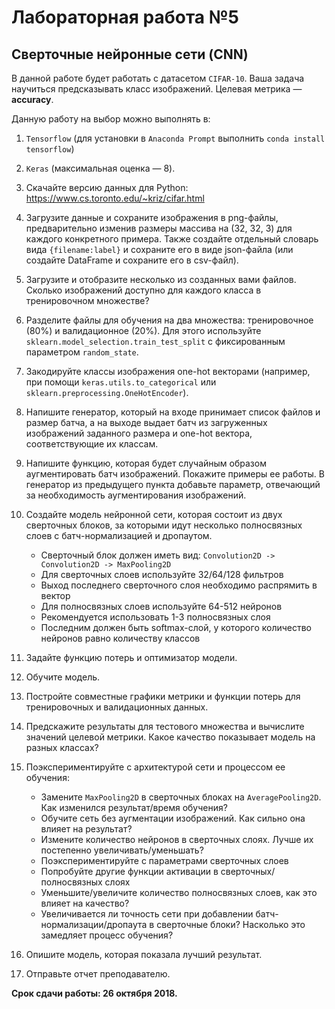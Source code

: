 # Лабораторная работа №5
## Сверточные нейронные сети (CNN)

В данной работе будет работать с датасетом `CIFAR-10`. Ваша задача научиться предсказывать класс изображений. Целевая метрика — **accuracy**.

Данную работу на выбор можно выполнять в:
1. `Tensorflow` (для установки в `Anaconda Prompt` выполнить `conda install tensorflow`)
2. `Keras` (максимальная оценка — 8).

1. Скачайте версию данных для Python: https://www.cs.toronto.edu/~kriz/cifar.html
2. Загрузите данные и сохраните изображения в png-файлы, предварительно изменив размеры массива на (32, 32, 3) для каждого конкретного примера. Также создайте отдельный словарь вида `{filename:label}` и сохраните его в виде json-файла (или создайте DataFrame и сохраните его в csv-файл).
3. Загрузите и отобразите несколько из созданных вами файлов. Сколько изображений доступно для каждого класса в тренировочном множестве?
4. Разделите файлы для обучения на два множества: тренировочное (80%) и валидационное (20%). Для этого используйте `sklearn.model_selection.train_test_split` с фиксированным параметром `random_state`.
5. Закодируйте классы изображения one-hot векторами (например, при помощи `keras.utils.to_categorical` или `sklearn.preprocessing.OneHotEncoder`).
6. Напишите генератор, который на входе принимает список файлов и размер батча, а на выходе выдает батч из загруженных изображений заданного размера и one-hot вектора, соответствующие их классам.
7. Напишите функцию, которая будет случайным образом аугментировать батч изображений. Покажите примеры ее работы. В генератор из предыдущего пункта добавьте параметр, отвечающий за необходимость аугментирования изображений.
8. Создайте модель нейронной сети, которая состоит из двух сверточных блоков, за которыми идут несколько полносвязных слоев с батч-нормализацией и дропаутом.
    * Сверточный блок должен иметь вид: `Convolution2D -> Convolution2D -> MaxPooling2D`
    * Для сверточных слоев используйте 32/64/128 фильтров
    * Выход последнего сверточного слоя необходимо распрямить в вектор
    * Для полносвязных слоев используйте 64-512 нейронов
    * Рекомендуется использовать 1-3 полносвязных слоя
    * Последним должен быть softmax-слой, у которого количество нейронов равно количеству классов
9. Задайте функцию потерь и оптимизатор модели.
10. Обучите модель. 
11. Постройте совместные графики метрики и функции потерь для тренировочных и валидационных данных.
12. Предскажите результаты для тестового множества и вычислите значений целевой метрики. Какое качество показывает модель на разных классах?
13. Поэкспериментируйте с архитектурой сети и процессом ее обучения:
    * Замените `MaxPooling2D` в сверточных блоках на `AveragePooling2D`. Как изменился результат/время обучения?
    * Обучите сеть без аугментации изображений. Как сильно она влияет на результат? 
    * Измените количество нейронов в сверточных слоях. Лучше их постепенно увеличивать/уменьшать?
    * Поэкспериментируйте с параметрами сверточных слоев
    * Попробуйте другие функции активации в сверточных/полносвязных слоях
    * Уменьшите/увеличите количество полносвязных слоев, как это влияет на качество?
    * Увеличивается ли точность сети при добавлении батч-нормализации/дропаута в сверточные блоки? Насколько это замедляет процесс обучения?
14. Опишите модель, которая показала лучший результат.
15. Отправьте отчет преподавателю.

**Срок сдачи работы: 26 октября 2018.**